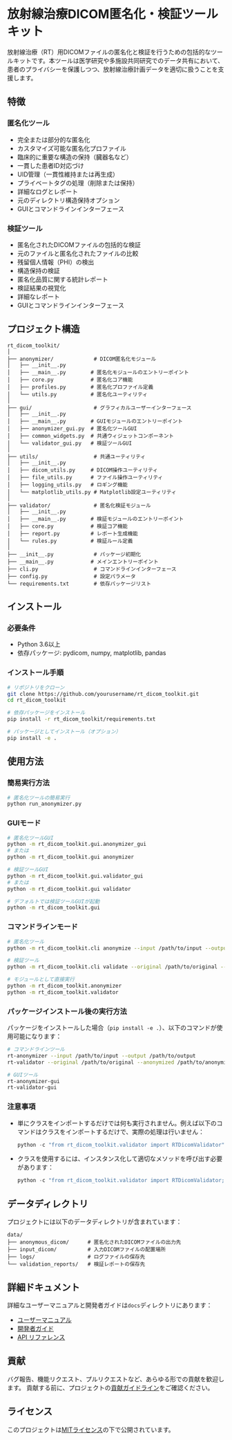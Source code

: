 # 放射線治療DICOM匿名化・検証ツールキット

放射線治療（RT）用DICOMファイルの匿名化と検証を行うための包括的なツールキットです。本ツールは医学研究や多施設共同研究でのデータ共有において、患者のプライバシーを保護しつつ、放射線治療計画データを適切に扱うことを支援します。

## 特徴

### 匿名化ツール

- 完全または部分的な匿名化
- カスタマイズ可能な匿名化プロファイル
- 臨床的に重要な構造の保持（臓器名など）
- 一貫した患者ID対応づけ
- UID管理（一貫性維持または再生成）
- プライベートタグの処理（削除または保持）
- 詳細なログとレポート
- 元のディレクトリ構造保持オプション
- GUIとコマンドラインインターフェース

### 検証ツール

- 匿名化されたDICOMファイルの包括的な検証
- 元のファイルと匿名化されたファイルの比較
- 残留個人情報（PHI）の検出
- 構造保持の検証
- 匿名化品質に関する統計レポート
- 検証結果の視覚化
- 詳細なレポート
- GUIとコマンドラインインターフェース

## プロジェクト構造

```
rt_dicom_toolkit/
│
├── anonymizer/             # DICOM匿名化モジュール
│   ├── __init__.py
│   ├── __main__.py        # 匿名化モジュールのエントリーポイント
│   ├── core.py            # 匿名化コア機能
│   ├── profiles.py        # 匿名化プロファイル定義
│   └── utils.py           # 匿名化ユーティリティ
│
├── gui/                    # グラフィカルユーザーインターフェース
│   ├── __init__.py
│   ├── __main__.py        # GUIモジュールのエントリーポイント
│   ├── anonymizer_gui.py  # 匿名化ツールGUI
│   ├── common_widgets.py  # 共通ウィジェットコンポーネント
│   └── validator_gui.py   # 検証ツールGUI
│
├── utils/                  # 共通ユーティリティ
│   ├── __init__.py
│   ├── dicom_utils.py     # DICOM操作ユーティリティ
│   ├── file_utils.py      # ファイル操作ユーティリティ
│   ├── logging_utils.py   # ロギング機能
│   └── matplotlib_utils.py # Matplotlib設定ユーティリティ
│
├── validator/              # 匿名化検証モジュール
│   ├── __init__.py
│   ├── __main__.py        # 検証モジュールのエントリーポイント
│   ├── core.py            # 検証コア機能
│   ├── report.py          # レポート生成機能
│   └── rules.py           # 検証ルール定義
│
├── __init__.py             # パッケージ初期化
├── __main__.py            # メインエントリーポイント
├── cli.py                  # コマンドラインインターフェース
├── config.py               # 設定パラメータ
└── requirements.txt        # 依存パッケージリスト
```

## インストール

### 必要条件

- Python 3.6以上
- 依存パッケージ: pydicom, numpy, matplotlib, pandas

### インストール手順

```bash
# リポジトリをクローン
git clone https://github.com/yourusername/rt_dicom_toolkit.git
cd rt_dicom_toolkit

# 依存パッケージをインストール
pip install -r rt_dicom_toolkit/requirements.txt

# パッケージとしてインストール（オプション）
pip install -e .
```

## 使用方法

### 簡易実行方法

```bash
# 匿名化ツールの簡易実行
python run_anonymizer.py
```

### GUIモード

```bash
# 匿名化ツールGUI
python -m rt_dicom_toolkit.gui.anonymizer_gui
# または
python -m rt_dicom_toolkit.gui anonymizer

# 検証ツールGUI
python -m rt_dicom_toolkit.gui.validator_gui
# または
python -m rt_dicom_toolkit.gui validator

# デフォルトでは検証ツールGUIが起動
python -m rt_dicom_toolkit.gui
```

### コマンドラインモード

```bash
# 匿名化ツール
python -m rt_dicom_toolkit.cli anonymize --input /path/to/input --output /path/to/output

# 検証ツール
python -m rt_dicom_toolkit.cli validate --original /path/to/original --anonymized /path/to/anonymized

# モジュールとして直接実行
python -m rt_dicom_toolkit.anonymizer
python -m rt_dicom_toolkit.validator
```

### パッケージインストール後の実行方法

パッケージをインストールした場合（`pip install -e .`）、以下のコマンドが使用可能になります：

```bash
# コマンドラインツール
rt-anonymizer --input /path/to/input --output /path/to/output
rt-validator --original /path/to/original --anonymized /path/to/anonymized

# GUIツール
rt-anonymizer-gui
rt-validator-gui
```

### 注意事項

- 単にクラスをインポートするだけでは何も実行されません。例えば以下のコマンドはクラスをインポートするだけで、実際の処理は行いません：
  ```python
  python -c "from rt_dicom_toolkit.validator import RTDicomValidator"
  ```

- クラスを使用するには、インスタンス化して適切なメソッドを呼び出す必要があります：
  ```python
  python -c "from rt_dicom_toolkit.validator import RTDicomValidator; validator = RTDicomValidator(); print('検証ツールが初期化されました')"
  ```

## データディレクトリ

プロジェクトには以下のデータディレクトリが含まれています：

```
data/
├── anonymous_dicom/      # 匿名化されたDICOMファイルの出力先
├── input_dicom/          # 入力DICOMファイルの配置場所
├── logs/                 # ログファイルの保存先
└── validation_reports/   # 検証レポートの保存先
```

## 詳細ドキュメント

詳細なユーザーマニュアルと開発者ガイドは`docs`ディレクトリにあります：

- [ユーザーマニュアル](docs/user_manual.md)
- [開発者ガイド](docs/developer_guide.md)
- [API リファレンス](docs/api_reference.md)

## 貢献

バグ報告、機能リクエスト、プルリクエストなど、あらゆる形での貢献を歓迎します。
貢献する前に、プロジェクトの[貢献ガイドライン](CONTRIBUTING.md)をご確認ください。

## ライセンス

このプロジェクトは[MITライセンス](LICENSE)の下で公開されています。
